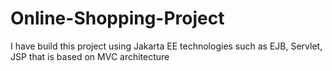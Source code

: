 # Online-Shopping-Project
I have build this project using Jakarta EE technologies such as EJB, Servlet, JSP that is based on MVC architecture
